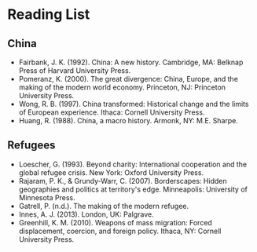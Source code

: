 # Reading List

## China
* Fairbank, J. K. (1992). China: A new history. Cambridge, MA: Belknap Press of Harvard University Press.
* Pomeranz, K. (2000). The great divergence: China, Europe, and the making of the modern world economy. Princeton, NJ: Princeton University Press.
* Wong, R. B. (1997). China transformed: Historical change and the limits of European experience. Ithaca: Cornell University Press.
* Huang, R. (1988). China, a macro history. Armonk, NY: M.E. Sharpe.

## Refugees
* Loescher, G. (1993). Beyond charity: International cooperation and the global refugee crisis. New York: Oxford University Press.
* Rajaram, P. K., & Grundy-Warr, C. (2007). Borderscapes: Hidden geographies and politics at territory's edge. Minneapolis: University of Minnesota Press.
* Gatrell, P. (n.d.). The making of the modern refugee.
* Innes, A. J. (2013). London, UK: Palgrave.
* Greenhill, K. M. (2010). Weapons of mass migration: Forced displacement, coercion, and foreign policy. Ithaca, NY: Cornell University Press.


